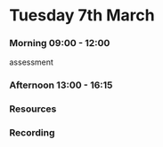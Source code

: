# Tuesday 7th March

### Morning 09:00 - 12:00
 assessment

### Afternoon 13:00 - 16:15



### Resources



### Recording
